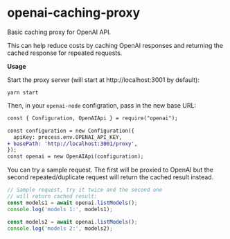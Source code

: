 # openai-caching-proxy

Basic caching proxy for OpenAI API.

This can help reduce costs by caching OpenAI responses and returning the cached response for repeated requests.

**Usage**

Start the proxy server (will start at http://localhost:3001 by default):

```
yarn start
```

Then, in your `openai-node` configration, pass in the new base URL:

```diff
const { Configuration, OpenAIApi } = require("openai");

const configuration = new Configuration({
  apiKey: process.env.OPENAI_API_KEY,
+ basePath: 'http://localhost:3001/proxy',
});
const openai = new OpenAIApi(configuration);
```

You can try a sample request. The first will be proxied to OpenAI but the second repeated/duplicate request will return the cached result instead.

```ts
// Sample request, try it twice and the second one
// will return cached result:
const models1 = await openai.listModels();
console.log('models 1:', models1);

const models2 = await openai.listModels();
console.log('models 2:', models2);
```
